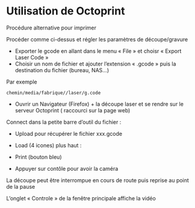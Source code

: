 # Utilisation de Octoprint

Procédure alternative pour imprimer

Procéder comme ci-dessus et régler les paramètres de découpe/gravure
- Exporter le gcode en allant dans le menu « File » et choisr « Export Laser Code »
- Choisir un nom de fichier et ajouter l’extension « .gcode » puis la destination du fichier (bureau, NAS…)

Par exemple
```
chemin/media/fabrique//laser/g.code
```

- Ouvrir un Navigateur (Firefox) + la découpe laser et se rendre sur le serveur Octoprint ( raccourci sur la page web)

Connect
dans la petite barre d’outil du fichier :
- Upload pour récupérer le fichier xxx.gcode
- Load (4 icones)
plus haut :
- Print (bouton bleu)

- Appuyer sur contôle pour avoir la caméra

La découpe peut être interrompue en cours de route puis reprise au point de la pause

L’onglet « Controle » de la fenêtre principale affiche la vidéo
